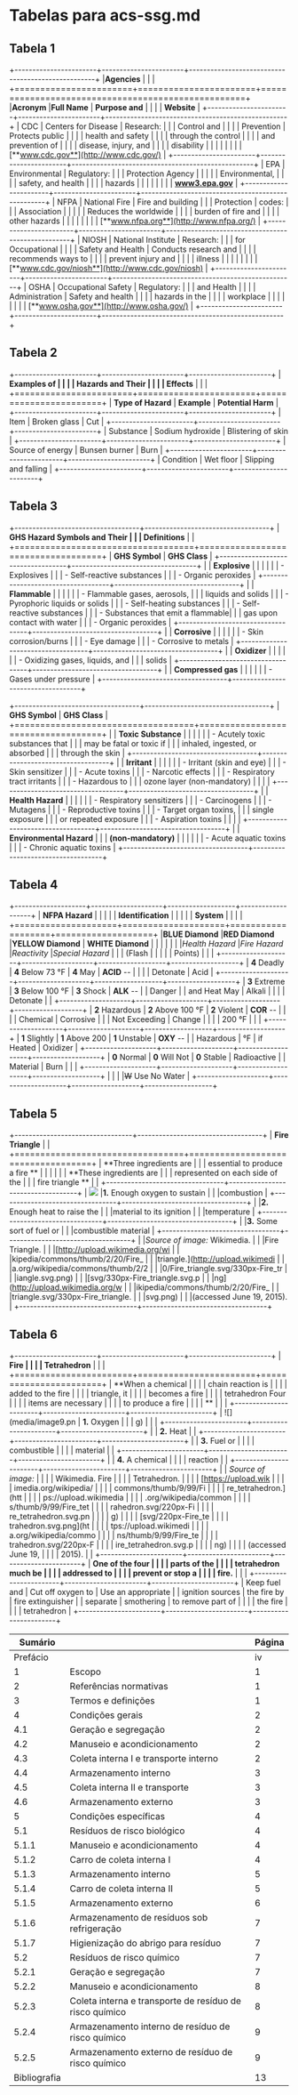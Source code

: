 # Tabelas para acs-ssg.md

## Tabela 1

+-----------------------+-----------------------+---------------------------------------------------+
|**Agencies**           |                       |                                                   |
+=======================+=======================+===================================================+
|**Acronym**            |**Full Name**          | **Purpose and**                                   |
|                       |                       | **Website**                                       |
+-----------------------+-----------------------+---------------------------------------------------+
| CDC                   | Centers for Disease   | Research:                                         |
|                       | Control and           |                                                   |
|                       | Prevention            | Protects public                                   |
|                       |                       | health and safety                                 |
|                       |                       | through the control                               |
|                       |                       | and prevention of                                 |
|                       |                       | disease, injury, and                              |
|                       |                       | disability                                        |
|                       |                       |                                                   |
|                       |                       | [**www.cdc.gov**](http://www.cdc.gov/)            |
+-----------------------+-----------------------+---------------------------------------------------+
| EPA                   | Environmental         | Regulatory:                                       |
|                       | Protection Agency     |                                                   |
|                       |                       | Environmental,                                    |
|                       |                       | safety, and health                                |
|                       |                       | hazards                                           |
|                       |                       |                                                   |
|                       |                       | [**www3.epa.gov**](http://www3.epa.gov/)          |
+-----------------------+-----------------------+---------------------------------------------------+
| NFPA                  | National Fire         | Fire and building                                 |
|                       | Protection            | codes:                                            |
|                       | Association           |                                                   |
|                       |                       | Reduces the worldwide                             |
|                       |                       | burden of fire and                                |
|                       |                       | other hazards                                     |
|                       |                       |                                                   |
|                       |                       | [**www.nfpa.org**](http://www.nfpa.org/)          |
+-----------------------+-----------------------+---------------------------------------------------+
| NIOSH                 | National Institute    | Research:                                         |
|                       | for Occupational      |                                                   |
|                       | Safety and Health     | Conducts research and                             |
|                       |                       | recommends ways to                                |
|                       |                       | prevent injury and                                |
|                       |                       | illness                                           |
|                       |                       |                                                   |
|                       |                       | [**www.cdc.gov/niosh**](http://www.cdc.gov/niosh) |
+-----------------------+-----------------------+---------------------------------------------------+
| OSHA                  | Occupational Safety   | Regulatory:                                       |
|                       | and Health            |                                                   |
|                       | Administration        | Safety and health                                 |
|                       |                       | hazards in the                                    |
|                       |                       | workplace                                         |
|                       |                       |                                                   |
|                       |                       | [**www.osha.gov**](http://www.osha.gov/)          |
+-----------------------+-----------------------+---------------------------------------------------+

## Tabela 2

+-----------------------+-----------------------+-----------------------+
| **Examples of         |                       |                       |
| Hazards and Their     |                       |                       |
| Effects**             |                       |                       |
+=======================+=======================+=======================+
| **Type of Hazard**    | **Example**           | **Potential Harm**    |
+-----------------------+-----------------------+-----------------------+
| Item                  | Broken glass          | Cut                   |
+-----------------------+-----------------------+-----------------------+
| Substance             | Sodium hydroxide      | Blistering of skin    |
+-----------------------+-----------------------+-----------------------+
| Source of energy      | Bunsen burner         | Burn                  |
+-----------------------+-----------------------+-----------------------+
| Condition             | Wet floor             | Slipping and falling  |
+-----------------------+-----------------------+-----------------------+

## Tabela 3

+-----------------------------------+-----------------------------------+
| **GHS Hazard Symbols and Their    |                                   |
| Definitions**                     |                                   |
+===================================+===================================+
| **GHS Symbol**                    | **GHS Class**                     |
+-----------------------------------+-----------------------------------+
|                                   | **Explosive**                     |
|                                   |                                   |
|                                   | - Explosives                      |
|                                   | - Self-reactive substances        |
|                                   | - Organic peroxides               |
+-----------------------------------+-----------------------------------+
|                                   | **Flammable**                     |
|                                   |                                   |
|                                   | - Flammable gases, aerosols,      |
|                                   |   liquids and solids              |
|                                   | - Pyrophoric liquids or solids    |
|                                   | - Self-heating substances         |
|                                   | - Self-reactive substances        |
|                                   | - Substances that emit a flammable|
|                                   |   gas upon contact with water     |
|                                   | - Organic peroxides               |
+-----------------------------------+-----------------------------------+
|                                   | **Corrosive**                     |
|                                   |                                   |
|                                   | - Skin corrosion/burns            |
|                                   | - Eye damage                      |
|                                   | - Corrosive to metals             |
+-----------------------------------+-----------------------------------+
|                                   | **Oxidizer**                      |
|                                   |                                   |
|                                   | - Oxidizing gases, liquids, and   |
|                                   | solids                            |
+-----------------------------------+-----------------------------------+
|                                   | **Compressed gas**                |
|                                   |                                   |
|                                   | - Gases under pressure            |
+-----------------------------------+-----------------------------------+

+-----------------------------------+-----------------------------------+
| **GHS Symbol**                    | **GHS Class**                     |
+===================================+===================================+
|                                   | **Toxic Substance**               |
|                                   |                                   |
|                                   | - Acutely toxic substances that   |
|                                   |   may be fatal or toxic if        |
|                                   |   inhaled, ingested, or absorbed  |
|                                   |   through the skin                |
+-----------------------------------+-----------------------------------+
|                                   | **Irritant**                      |
|                                   |                                   |
|                                   | - Irritant (skin and eye)         |
|                                   | - Skin sensitizer                 |
|                                   | - Acute toxins                    |
|                                   | - Narcotic effects                |
|                                   | - Respiratory tract irritants     |
|                                   | - Hazardous to                    |
|                                   |   ozone layer (non-mandatory)     |
|                                   |                                   |
+-----------------------------------+-----------------------------------+
|                                   | **Health Hazard**                 |
|                                   |                                   |
|                                   | - Respiratory sensitizers         |
|                                   | - Carcinogens                     |
|                                   | - Mutagens                        |
|                                   | - Reproductive toxins             |
|                                   | - Target organ toxins,            |
|                                   |   single exposure                 |
|                                   |   or repeated exposure            |
|                                   | - Aspiration toxins               |
|                                   |                                   |
+-----------------------------------+-----------------------------------+
|                                   | **Environmental Hazard**          |
|                                   | **(non-mandatory)**               |
|                                   |                                   |
|                                   | - Acute aquatic toxins            |
|                                   | - Chronic aquatic toxins          |
+-----------------------------------+-----------------------------------+

## Tabela 4

+--------------------+--------------------+-------------------+-------------------+
| **NFPA Hazard**    |                    |                   |                   |
| **Identification** |                    |                   |                   |
| **System**         |                    |                   |                   |
+====================+====================+===================+===================+
|**BLUE Diamond**    |**RED Diamond**     |**YELLOW Diamond** | **WHITE Diamond** |
|                    |                    |                   |                   |
|*Health Hazard*     |*Fire Hazard*       |*Reactivity*       |*Special Hazard*   |
|                    | (Flash             |                   |                   |
|                    | Points)            |                   |                   |
+--------------------+--------------------+-------------------+-------------------+
| **4** Deadly       | **4** Below 73 °F  | **4** May         | **ACID** --       |
|                    |                    | Detonate          | Acid              |
+--------------------+--------------------+-------------------+-------------------+
| **3** Extreme      | **3** Below 100 °F | **3** Shock       | **ALK** --        |
| Danger             |                    | and Heat May      | Alkali            |
|                    |                    | Detonate          |                   |
+--------------------+--------------------+-------------------+-------------------+
| **2** Hazardous    | **2** Above 100 °F | **2** Violent     | **COR** --        |
|                    |                    | Chemical          | Corrosive         |
|                    | Not Exceeding      | Change            |                   |
|                    | 200 °F             |                   |                   |
+--------------------+--------------------+-------------------+-------------------+
| **1** Slightly     | **1** Above 200    | **1** Unstable    | **OXY** --        |
| Hazardous          | °F                 | if Heated         | Oxidizer          |
+--------------------+--------------------+-------------------+-------------------+
| **0** Normal       | **0** Will Not     | **0** Stable      | Radioactive       |
| Material           | Burn               |                   |                   |
+--------------------+--------------------+-------------------+-------------------+
|                    |                    |                   |~~W~~ Use No Water |
+--------------------+--------------------+-------------------+-------------------+

## Tabela 5
+---------------------------------+-----------------------------------+
| **Fire Triangle**               |                                   |
+=================================+===================================+
| **Three ingredients are         |                                   |
| essential to produce a fire **  |                                   |
|                                 |                                   |
| **These ingredients are         |                                   |
| represented on each side of the |                                   |
| fire triangle **                |                                   |
+---------------------------------+-----------------------------------+
| ![](media/image7.png)           |**1.** Enough oxygen to sustain    |
|                                 |combustion                         |
+---------------------------------+-----------------------------------+
|                                 |**2.** Enough heat to raise the    |
|                                 |material to its ignition           |
|                                 |temperature                        |
+---------------------------------+-----------------------------------+
|                                 |**3.** Some sort of fuel or        |
|                                 |combustible material               |
+---------------------------------+-----------------------------------+
|                                 |*Source of image:* Wikimedia.      |
|                                 |Fire Triangle.                     |
|                                 |[http://upload.wikimedia.org/wi    |
|                                 |kipedia/commons/thumb/2/20/Fire\_  |
|                                 |triangle.](http://upload.wikimedi  |
|                                 |a.org/wikipedia/commons/thumb/2/2  |
|                                 |0/Fire_triangle.svg/330px-Fire_tr  |
|                                 |iangle.svg.png)                    |
|                                 |[svg/330px-Fire\_triangle.svg.p    |
|                                 |ng](http://upload.wikimedia.org/w  |
|                                 |ikipedia/commons/thumb/2/20/Fire_  |
|                                 |triangle.svg/330px-Fire_triangle.  |
|                                 |svg.png)                           |
|                                 |(accessed June 19, 2015).          |
+---------------------------------+-----------------------------------+

## Tabela 6

+-----------------------+-----------------------+-----------------------+
| **Fire                |                       |                       |
| Tetrahedron**         |                       |                       |
+=======================+=======================+=======================+
| **When a chemical     |                       |                       |
| chain reaction is     |                       |                       |
| added to the fire     |                       |                       |
| triangle, it          |                       |                       |
| becomes a fire        |                       |                       |
| tetrahedron Four      |                       |                       |
| items are necessary   |                       |                       |
| to produce a fire     |                       |                       |
| **                    |                       |                       |
+-----------------------+-----------------------+-----------------------+
| ![](media/image9.pn   | **1.** Oxygen         |                       |
| g)                    |                       |                       |
+-----------------------+-----------------------+-----------------------+
|                       | **2.** Heat           |                       |
+-----------------------+-----------------------+-----------------------+
|                       | **3.** Fuel or        |                       |
|                       | combustible           |                       |
|                       | material              |                       |
+-----------------------+-----------------------+-----------------------+
|                       | **4.** A chemical     |                       |
|                       | reaction              |                       |
+-----------------------+-----------------------+-----------------------+
|                       | *Source of image:*    |                       |
|                       | Wikimedia. Fire       |                       |
|                       | Tetrahedron.          |                       |
|                       | [https://upload.wik   |                       |
|                       | imedia.org/wikipedia/ |                       |
|                       | commons/thumb/9/99/Fi |                       |
|                       | re\_tetrahedron.](htt |                       |
|                       | ps://upload.wikimedia |                       |
|                       | .org/wikipedia/common |                       |
|                       | s/thumb/9/99/Fire_tet |                       |
|                       | rahedron.svg/220px-Fi |                       |
|                       | re_tetrahedron.svg.pn |                       |
|                       | g)                    |                       |
|                       | [svg/220px-Fire\_te   |                       |
|                       | trahedron.svg.png](ht |                       |
|                       | tps://upload.wikimedi |                       |
|                       | a.org/wikipedia/commo |                       |
|                       | ns/thumb/9/99/Fire_te |                       |
|                       | trahedron.svg/220px-F |                       |
|                       | ire_tetrahedron.svg.p |                       |
|                       | ng)                   |                       |
|                       | (accessed June 19,    |                       |
|                       | 2015).                |                       |
+-----------------------+-----------------------+-----------------------+
| **One of the four     |                       |                       |
| parts of the          |                       |                       |
| tetrahedron much be   |                       |                       |
| addressed to          |                       |                       |
| prevent or stop a     |                       |                       |
| fire.**               |                       |                       |
+-----------------------+-----------------------+-----------------------+
| Keep fuel and         | Cut off oxygen to     | Use an appropriate    |
| ignition sources      | the fire by           | fire extinguisher     |
| separate              | smothering            | to remove part of     |
|                       |                       | the fire              |
|                       |                       | tetrahedron           |
+-----------------------+-----------------------+-----------------------+


|Sumário|       |Página|
|-------|-------|------|
|Prefácio|       |iv|
|1 |Escopo|1|
|2 |Referências normativas|1|
|3 |Termos e definições|1|
|4 |Condições gerais|2|
|4.1 |Geração e segregação|2|
|4.2 |Manuseio e acondicionamento|2|
|4.3 |Coleta interna I e transporte interno|2|
|4.4 |Armazenamento interno|3|
|4.5 |Coleta interna II e transporte|3|
|4.6 |Armazenamento externo|3|
|5 |Condições específicas|4|
|5.1 |Resíduos de risco biológico|4|
|5.1.1 |Manuseio e acondicionamento|4|
|5.1.2 |Carro de coleta interna I|4|
|5.1.3 |Armazenamento interno|5|
|5.1.4 |Carro de coleta interna II|5|
|5.1.5 |Armazenamento externo|6|
|5.1.6 |Armazenamento de resíduos sob refrigeração|7|
|5.1.7 |Higienização do abrigo para resíduo|7|
|5.2 |Resíduos de risco químico|7|
|5.2.1 |Geração e segregação|7|
|5.2.2 |Manuseio e acondicionamento|8|
|5.2.3 |Coleta interna e transporte de resíduo de risco químico|8|
|5.2.4 |Armazenamento interno de resíduo de risco químico|9|
|5.2.5 |Armazenamento externo de resíduo de risco químico|9|
|Bibliografia ||13|
